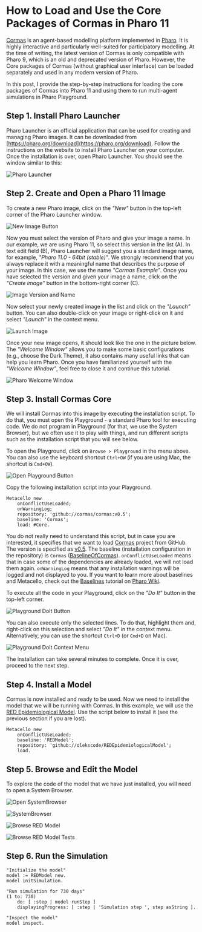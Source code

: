 # How to Load and Use the Core Packages of Cormas in Pharo 11

[Cormas](https://github.com/cormas/cormas) is an agent-based modelling platform implemented in [Pharo](https://pharo.org/).
It is highly interactive and particularly well-suited  for participatory modelling.
At the time of writing, the latest version of Cormas is only compatible with Pharo 9, which is an old and deprecated version of Pharo.
However, the Core packages of Cormas (without graphical user interface) can be loaded separately and used in any modern version of Pharo.

In this post, I provide the step-by-step instructions for loading the core packages of Cormas into Pharo 11 and using them to run multi-agent simulations in Pharo Playground.

## Step 1. Install Pharo Launcher

Pharo Launcher is an official application that can be used for creating and managing Pharo images. It can be downloaded from [https://pharo.org/download](https://pharo.org/download).
Follow the instructions on the website to install Pharo Launcher on your computer.
Once the installation is over, open Pharo Launcher.
You should see the window similar to this:

![Pharo Launcher](img/pharoLauncher.png)

## Step 2. Create and Open a Pharo 11 Image

To create a new Pharo image, click on the _"New"_ button in the top-left corner of the Pharo Launcher window.

![New Image Button](img/pharoLauncher-new.png)

Now you must select the version of Pharo and give your image a name.
In our example, we are using Pharo 11, so select this version in the list (A).
In text edit field (B), Pharo Launcher will suggest you a standard image name, for example, _"Pharo 11.0 - 64bit (stable)"_.
We strongly recommend that you always replace it with a meaningful name that describes the purpose of your image.
In this case, we use the name _"Cormas Example"_. 
Once you have selected the version and given your image a name, click on the _"Create image"_ button in the bottom-right corner (C).

![Image Version and Name](img/pharoLauncher-imageVersion.png)

Now select your newly created image in the list and click on the _"Launch"_ button.
You can also double-click on your image or right-click on it and select _"Launch"_ in the context menu.

![Launch Image](img/pharoLauncher-launch.png) 

Once your new image opens, it should look like the one in the picture below.
The _"Welcome Window"_ allows you to make some basic configurations (e.g., choose the Dark Theme), it also contains many useful links that can help you learn Pharo.
Once you have familiarized yourself with the _"Welcome Window"_, feel free to close it and continue this tutorial.

![Pharo Welcome Window](img/pharo-welcome.png) 

## Step 3. Install Cormas Core

We will install Cormas into this image by executing the installation script.
To do that, you must open the Playground - a standard Pharo tool for executing code.
We do not program in Playground (for that, we use the System Browser), but we often use it to play with things, and run different scripts such as the installation script that you will see below.

To open the Playground, click on `Browse > Playground` in the menu above.
You can also use the keyboard shortcut `Ctrl+OW` (if you are using Mac, the shortcut is `Cmd+OW`).

![Open Playground Button](img/pharo-openPlayground.png) 

Copy the following installation script into your Playground.

```st
Metacello new
    onConflictUseLoaded;
    onWarningLog;
    repository: 'github://cormas/cormas:v0.5';
    baseline: 'Cormas';
    load: #Core.
```
You do not really need to understand this script, but in case you are interested, it specifies that we want to load [Cormas](https://github.com/cormas/cormas) project from GitHub.
The version is specified as [v0.5](https://github.com/cormas/cormas/releases/tag/v0.5).
The baseline (installation configuration in the repository) is `Cormas` ([BaselineOfCormas](https://github.com/cormas/cormas/blob/v0.5/repository/BaselineOfCormas/BaselineOfCormas.class.st)).
`onConflictUseLoaded` means that in case some of the dependencies are already loaded, we will not load them again.
`onWarningLog` means that any installation warnings will be logged and not displayed to you.
If you want to learn more about baselines and Metacello, check out the [Baselines](https://github.com/pharo-open-documentation/pharo-wiki/blob/master/General/Baselines.md) tutorial on [Pharo Wiki](https://github.com/pharo-open-documentation/pharo-wiki/blob/master/README.md).

To execute all the code in your Playground, click on the _"Do It"_ button in the top-left corner.

![Playground DoIt Button](img/pharoPlayground-doIt.png)

You can also execute only the selected lines.
To do that, highlight them and, right-click on this selection and select _"Do It"_ in the context menu.
Alternatively, you can use the shortcut `Ctrl+D` (or `Cmd+D` on Mac).

![Playground DoIt Context Menu](img/pharoPlayground-doItContext.png)

The installation can take several minutes to complete.
Once it is over, proceed to the next step.

## Step 4. Install a Model

Cormas is now installed and ready to be used.
Now we need to install the model that we will be running with Cormas.
In this example, we will use the [RED Epidemiological Model](https://github.com/olekscode/REDEpidemiologicalModel).
Use the script below to install it (see the previous section if you are lost).

```st
Metacello new
    onConflictUseLoaded;
    baseline: 'REDModel';
    repository: 'github://olekscode/REDEpidemiologicalModel';
    load.
```

## Step 5. Browse and Edit the Model

To explore the code of the model that we have just installed, you will need to open a System Browser.

![Open SystemBrowser](img/pharo-openSystemBrowser.png)

![SystemBrowser](img/pharoSystemBrowser.png)

![Browse RED Model](img/pharoSystemBrowser-redModel.png)

![Browse RED Model Tests](img/pharoSystemBrowser-redModelTests.png)

## Step 6. Run the Simulation

```st
"Initialize the model"
model := REDModel new.
model initSimulation.

"Run simulation for 730 days"
(1 to: 730)
    do: [ :step | model runStep ]
    displayingProgress: [ :step | 'Simulation step ', step asString ].
    
"Inspect the model"
model inspect.
```
